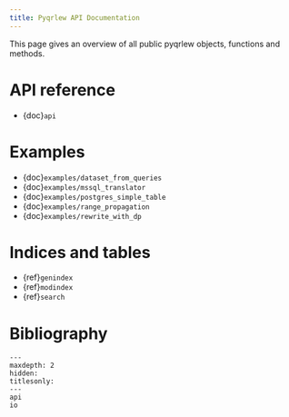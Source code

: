 ```yaml
---
title: Pyqrlew API Documentation
---
```


This page gives an overview of all public pyqrlew objects, functions and methods.

# API reference

- {doc}`api`

# Examples

- {doc}`examples/dataset_from_queries`
- {doc}`examples/mssql_translator`
- {doc}`examples/postgres_simple_table`
- {doc}`examples/range_propagation`
- {doc}`examples/rewrite_with_dp`


# Indices and tables

- {ref}`genindex`
- {ref}`modindex`
- {ref}`search`

# Bibliography

```{toctree}
---
maxdepth: 2
hidden:
titlesonly:
---
api
io
```